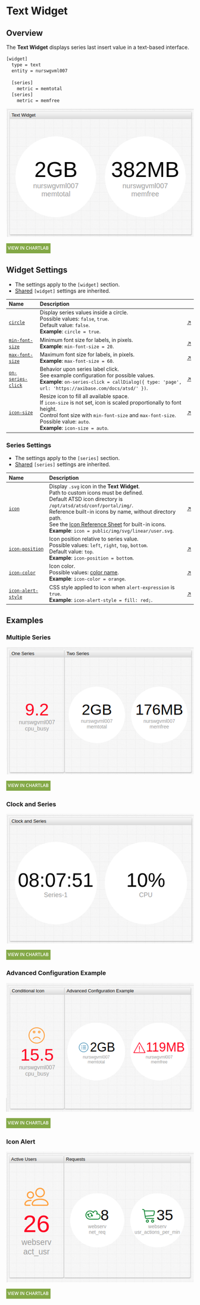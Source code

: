 # Text Widget

## Overview

The **Text Widget** displays series last insert value in a text-based interface.

```ls
[widget]
  type = text
  entity = nurswgvml007

  [series]
    metric = memtotal
  [series]
    metric = memfree
```

![](./images/text-widget-title.png)

[![](../../images/button.png)](https://apps.axibase.com/chartlab/6dc64b91)

## Widget Settings

* The settings apply to the `[widget]` section.
* [Shared](../shared/README.md#widget-settings) `[widget]` settings are inherited.

Name|Description|&nbsp;
:--|:--|:--
<a name="circle"></a>[`circle`](#circle)|Display series values inside a circle.<br>Possible values: `false`, `true`.<br>Default value: `false`.<br>**Example**: `circle = true`.|[↗](https://apps.axibase.com/chartlab/3ae9216a)
<a name="min-font-size"></a>[`min-font-size`](#min-font-size)|Minimum font size for labels, in pixels.<br>**Example**: `min-font-size = 20`.|[↗](https://apps.axibase.com/chartlab/f52c9b69)
<a name="max-font-size"></a>[`max-font-size`](#max-font-size)|Maximum font size for labels, in pixels.<br>**Example**: `max-font-size = 60`.|[↗](https://apps.axibase.com/chartlab/db454826)
<a name="on-series-click"></a>[`on-series-click`](#on-series-click)|Behavior upon series label click.<br>See example configuration for possible values.<br>**Example**: `on-series-click = callDialog({ type: 'page', url: 'https://axibase.com/docs/atsd/' })`.|[↗](https://apps.axibase.com/chartlab/0108c090)
<a name="icon-size"></a>[`icon-size`](#icon-size)|Resize icon to fill all available space.<br>If `icon-size` is not set, icon is scaled proportionally to font height.<br>Control font size with `min-font-size` and `max-font-size`.<br>Possible value: `auto`.<br>**Example**: `icon-size = auto`. |[↗](https://apps.axibase.com/chartlab/e456ba9d)

### Series Settings

* The settings apply to the `[series]` section.
* [Shared](../shared/README.md#series-settings) `[series]` settings are inherited.

Name|Description|&nbsp;
:--|:--|:--
<a name="icon"></a>[`icon`](#icon)|Display `.svg` icon in the **Text Widget**.<br>Path to custom icons must be defined.<br>Default ATSD icon directory is `/opt/atsd/atsd/conf/portal/img/`.<br>Reference built-in icons by name, without directory path.<br>See the [Icon Reference Sheet](../pie-chart/resources/atsd-embedded-icons.pdf) for built-in icons.<br>**Example**: `icon = public/img/svg/linear/user.svg`.|[↗](https://apps.axibase.com/chartlab/6306e5e3)
<a name="icon-position"></a>[`icon-position`](#icon-position)|Icon position relative to series value.<br>Possible values: `left`, `right`, `top`, `bottom`.<br>Default value: `top`.<br>**Example**: `icon-position = bottom`.|[↗](https://apps.axibase.com/chartlab/a81127d4)|
<a name="icon-color"></a>[`icon-color`](#icon-color)|Icon color.<br>Possible values: [color name](https://en.wikipedia.org/wiki/Web_colors).<br>**Example**: `icon-color = orange`.|[↗](https://apps.axibase.com/chartlab/d877ea84)|
<a name="icon-alert-style"></a>[`icon-alert-style`](#icon-alert-style)|CSS style applied to icon when `alert-expression` is `true`.<br>**Example**: `icon-alert-style = fill: red;`.|[↗](https://apps.axibase.com/chartlab/bb8dd8ed)|

## Examples

### Multiple Series

![](./images/multiple-series.png)

[![](../../images/button.png)](https://apps.axibase.com/chartlab/573460c7)

### Clock and Series

![](./images/clock-and-series.png)

[![](../../images/button.png)](https://apps.axibase.com/chartlab/b20f631f)

### Advanced Configuration Example

![](./images/advanced-configuration-example.png)

[![](../../images/button.png)](https://apps.axibase.com/chartlab/61fd6d23)

### Icon Alert

![](./images/icon-alert.png)

[![](../../images/button.png)](https://apps.axibase.com/chartlab/1bfb6339)